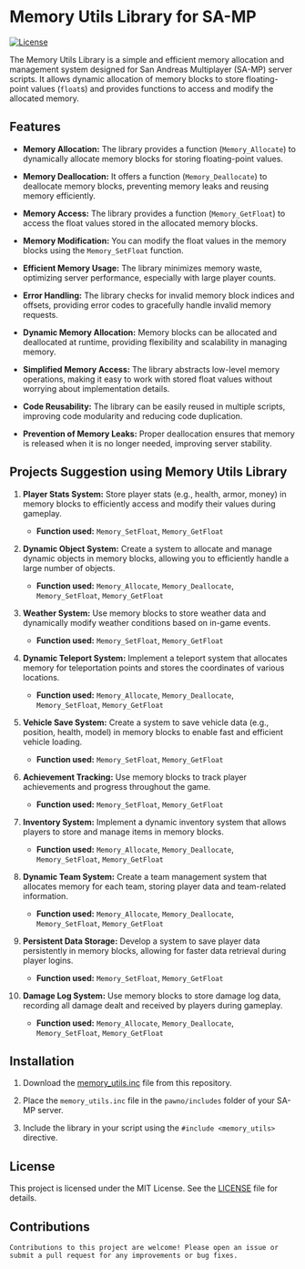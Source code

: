 
# Memory Utils Library for SA-MP

[![License](https://img.shields.io/badge/license-MIT-blue.svg)](https://opensource.org/licenses/MIT)

The Memory Utils Library is a simple and efficient memory allocation and management system designed for San Andreas Multiplayer (SA-MP) server scripts. It allows dynamic allocation of memory blocks to store floating-point values (`float`s) and provides functions to access and modify the allocated memory.

## Features

- **Memory Allocation:** The library provides a function (`Memory_Allocate`) to dynamically allocate memory blocks for storing floating-point values.

- **Memory Deallocation:** It offers a function (`Memory_Deallocate`) to deallocate memory blocks, preventing memory leaks and reusing memory efficiently.

- **Memory Access:** The library provides a function (`Memory_GetFloat`) to access the float values stored in the allocated memory blocks.

- **Memory Modification:** You can modify the float values in the memory blocks using the `Memory_SetFloat` function.

- **Efficient Memory Usage:** The library minimizes memory waste, optimizing server performance, especially with large player counts.

- **Error Handling:** The library checks for invalid memory block indices and offsets, providing error codes to gracefully handle invalid memory requests.

- **Dynamic Memory Allocation:** Memory blocks can be allocated and deallocated at runtime, providing flexibility and scalability in managing memory.

- **Simplified Memory Access:** The library abstracts low-level memory operations, making it easy to work with stored float values without worrying about implementation details.

- **Code Reusability:** The library can be easily reused in multiple scripts, improving code modularity and reducing code duplication.

- **Prevention of Memory Leaks:** Proper deallocation ensures that memory is released when it is no longer needed, improving server stability.

## Projects Suggestion using Memory Utils Library

1. **Player Stats System:** Store player stats (e.g., health, armor, money) in memory blocks to efficiently access and modify their values during gameplay.
   - **Function used:** `Memory_SetFloat`, `Memory_GetFloat`

2. **Dynamic Object System:** Create a system to allocate and manage dynamic objects in memory blocks, allowing you to efficiently handle a large number of objects.
   - **Function used:** `Memory_Allocate`, `Memory_Deallocate`, `Memory_SetFloat`, `Memory_GetFloat`

3. **Weather System:** Use memory blocks to store weather data and dynamically modify weather conditions based on in-game events.
   - **Function used:** `Memory_SetFloat`, `Memory_GetFloat`

4. **Dynamic Teleport System:** Implement a teleport system that allocates memory for teleportation points and stores the coordinates of various locations.
   - **Function used:** `Memory_Allocate`, `Memory_Deallocate`, `Memory_SetFloat`, `Memory_GetFloat`

5. **Vehicle Save System:** Create a system to save vehicle data (e.g., position, health, model) in memory blocks to enable fast and efficient vehicle loading.
   - **Function used:** `Memory_SetFloat`, `Memory_GetFloat`

6. **Achievement Tracking:** Use memory blocks to track player achievements and progress throughout the game.
   - **Function used:** `Memory_SetFloat`, `Memory_GetFloat`

7. **Inventory System:** Implement a dynamic inventory system that allows players to store and manage items in memory blocks.
   - **Function used:** `Memory_Allocate`, `Memory_Deallocate`, `Memory_SetFloat`, `Memory_GetFloat`

8. **Dynamic Team System:** Create a team management system that allocates memory for each team, storing player data and team-related information.
   - **Function used:** `Memory_Allocate`, `Memory_Deallocate`, `Memory_SetFloat`, `Memory_GetFloat`

9. **Persistent Data Storage:** Develop a system to save player data persistently in memory blocks, allowing for faster data retrieval during player logins.
   - **Function used:** `Memory_SetFloat`, `Memory_GetFloat`

10. **Damage Log System:** Use memory blocks to store damage log data, recording all damage dealt and received by players during gameplay.
    - **Function used:** `Memory_Allocate`, `Memory_Deallocate`, `Memory_SetFloat`, `Memory_GetFloat`

## Installation

1. Download the [memory_utils.inc](memory_utils.inc) file from this repository.

2. Place the `memory_utils.inc` file in the `pawno/includes` folder of your SA-MP server.

3. Include the library in your script using the `#include <memory_utils>` directive.



## License

This project is licensed under the MIT License. See the [LICENSE](LICENSE) file for details.

## Contributions
```
Contributions to this project are welcome! Please open an issue or submit a pull request for any improvements or bug fixes.
```
